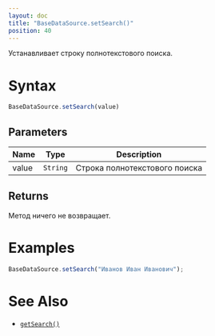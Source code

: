 ```yaml
---
layout: doc
title: "BaseDataSource.setSearch()"
position: 40
---
```


Устанавливает строку полнотекстового поиска.

# Syntax

```js
BaseDataSource.setSearch(value)
```

## Parameters

|Name|Type|Description|
|----|----|-----------|
|value|`String`|Строка полнотекстового поиска|


## Returns

Метод ничего не возвращает.

# Examples

```js
BaseDataSource.setSearch("Иванов Иван Иванович");
```

# See Also

* [`getSearch()`](../BaseDataSource.getSearch/)
